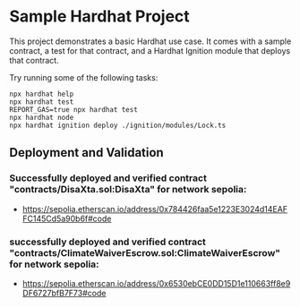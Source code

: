 # Sample Hardhat Project

This project demonstrates a basic Hardhat use case. It comes with a sample contract, a test for that contract, and a Hardhat Ignition module that deploys that contract.

Try running some of the following tasks:

```shell
npx hardhat help
npx hardhat test
REPORT_GAS=true npx hardhat test
npx hardhat node
npx hardhat ignition deploy ./ignition/modules/Lock.ts
```

## Deployment and Validation
### Successfully deployed and verified contract "contracts/DisaXta.sol:DisaXta" for network sepolia:
- https://sepolia.etherscan.io/address/0x784426faa5e1223E3024d14EAFFC145Cd5a90b6f#code

### successfully deployed and verified contract "contracts/ClimateWaiverEscrow.sol:ClimateWaiverEscrow" for network sepolia:
- https://sepolia.etherscan.io/address/0x6530ebCE0DD15D1e110663ff8e9DF6727bfB7F73#code
